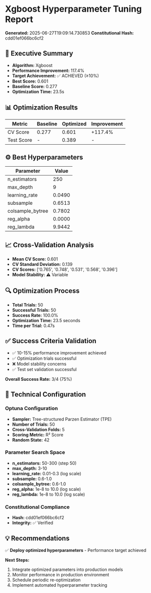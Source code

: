 # Xgboost Hyperparameter Tuning Report

**Generated:** 2025-06-27T19:09:14.730853
**Constitutional Hash:** cdd01ef066bc6cf2

## 🎯 Executive Summary

- **Algorithm:** Xgboost
- **Performance Improvement:** 117.4%
- **Target Achievement:** ✅ ACHIEVED (≥10%)
- **Best Score:** 0.601
- **Baseline Score:** 0.277
- **Optimization Time:** 23.5s

## 📊 Optimization Results

| Metric     | Baseline | Optimized | Improvement |
| ---------- | -------- | --------- | ----------- |
| CV Score   | 0.277    | 0.601     | +117.4%     |
| Test Score | -        | 0.389     | -           |

## ⚙️ Best Hyperparameters

| Parameter        | Value  |
| ---------------- | ------ |
| n_estimators     | 250    |
| max_depth        | 9      |
| learning_rate    | 0.0490 |
| subsample        | 0.6513 |
| colsample_bytree | 0.7802 |
| reg_alpha        | 0.0000 |
| reg_lambda       | 9.9442 |

## 📈 Cross-Validation Analysis

- **Mean CV Score:** 0.601
- **CV Standard Deviation:** 0.139
- **CV Scores:** ['0.765', '0.748', '0.531', '0.568', '0.396']
- **Model Stability:** ⚠️ Variable

## 🔍 Optimization Process

- **Total Trials:** 50
- **Successful Trials:** 50
- **Success Rate:** 100.0%
- **Optimization Time:** 23.5 seconds
- **Time per Trial:** 0.47s

## ✅ Success Criteria Validation

- ✅ 10-15% performance improvement achieved
- ✅ Optimization trials successful
- ❌ Model stability concerns
- ✅ Test set validation successful

**Overall Success Rate:** 3/4 (75%)

## 🔧 Technical Configuration

### Optuna Configuration

- **Sampler:** Tree-structured Parzen Estimator (TPE)
- **Number of Trials:** 50
- **Cross-Validation Folds:** 5
- **Scoring Metric:** R² Score
- **Random State:** 42

### Parameter Search Space

- **n_estimators:** 50-300 (step 50)
- **max_depth:** 3-10
- **learning_rate:** 0.01-0.3 (log scale)
- **subsample:** 0.6-1.0
- **colsample_bytree:** 0.6-1.0
- **reg_alpha:** 1e-8 to 10.0 (log scale)
- **reg_lambda:** 1e-8 to 10.0 (log scale)

### Constitutional Compliance

- **Hash:** cdd01ef066bc6cf2
- **Integrity:** ✅ Verified

## 💡 Recommendations

✅ **Deploy optimized hyperparameters** - Performance target achieved

**Next Steps:**

1. Integrate optimized parameters into production models
2. Monitor performance in production environment
3. Schedule periodic re-optimization
4. Implement automated hyperparameter tracking
